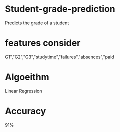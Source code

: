 # Student-grade-prediction
Predicts the grade of a student 
# features consider

G1","G2","G3","studytime","failures","absences","paid

# Algoeithm

Linear Regression

# Accuracy

91%

